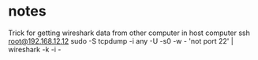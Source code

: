 # notes
Trick for getting wireshark data from other computer in host computer
ssh root@192.168.12.12 sudo -S tcpdump -i any -U -s0 -w - 'not port 22' | wireshark -k -i -
